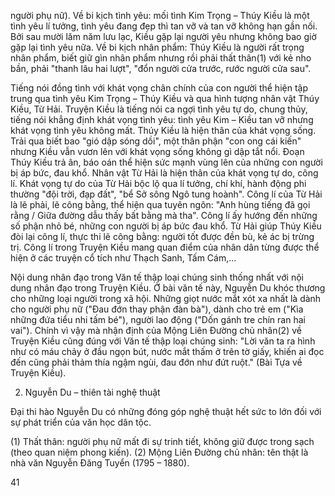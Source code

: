 người phụ nữ). Về bi kịch tình yêu: mối tình Kim Trọng – Thúy Kiều là một tình yêu lí tưởng, tình yêu đang đẹp thì tan vỡ và tan vỡ không hạn gần nối. Bởi sau mười lăm năm lưu lạc, Kiều gặp lại người yêu nhưng không bao giờ gặp lại tình yêu nữa. Về bi kịch nhân phẩm: Thúy Kiều là người rất trọng nhân phẩm, biết giữ gìn nhân phẩm nhưng rồi phải thất thân(1) với kẻ nho bần, phải "thanh lâu hai lượt", "đổn người cửa trước, rước người cửa sau".

Tiếng nói đồng tình với khát vọng chân chính của con người thể hiện tập trung qua tình yêu Kim Trọng – Thúy Kiều và qua hình tượng nhân vật Thúy Kiều, Từ Hải. Truyện Kiều là tiếng nói ca ngợi tình yêu tự do, chung thủy, tiếng nói khẳng định khát vọng tình yêu: tình yêu Kim – Kiều tan vỡ nhưng khát vọng tình yêu không mất. Thúy Kiều là hiện thân của khát vọng sống. Trải qua biết bao "gió dập sóng dồi", một thân phận "con ong cái kiến" nhưng Kiều vẫn vươn lên với khát vọng sống không gì dập tắt nổi. Đoạn Thúy Kiều trả ân, báo oán thể hiện sức mạnh vùng lên của những con người bị áp bức, đau khổ. Nhân vật Từ Hải là hiện thân của khát vọng tự do, công lí. Khát vọng tự do của Từ Hải bộc lộ qua lí tưởng, chí khí, hành động phi thường "đội trời, đạp đất", "bể Sở sông Ngô tung hoành". Công lí của Từ Hải là lẽ phải, lẽ công bằng, thể hiện qua tuyên ngôn: "Anh hùng tiếng đã gọi rằng / Giữa đường dẫu thấy bất bằng mà tha". Công lí ấy hướng đến những số phận nhỏ bé, những con người bị áp bức đau khổ. Từ Hải giúp Thúy Kiều đòi lại công lí, thực thi lẽ công bằng: người tốt được đền bù, kẻ ác bị trừng trị. Công lí trong Truyện Kiều mang quan điểm của nhân dân từng được thể hiện ở các truyện cổ tích như Thạch Sanh, Tấm Cám,...

Nội dung nhân đạo trong Văn tế thập loại chúng sinh thống nhất với nội dung nhân đạo trong Truyện Kiều. Ở bài văn tế này, Nguyễn Du khóc thương cho những loại người trong xã hội. Những giọt nước mắt xót xa nhất là dành cho người phụ nữ ("Đau đớn thay phận đàn bà"), dành cho trẻ em ("Kìa những đứa tiểu nhi tấm bé"), người lao động ("Dốn gánh tre chín ran hai vai"). Chính vì vậy mà nhận định của Mộng Liên Đường chủ nhân(2) về Truyện Kiều cũng đúng với Văn tế thập loại chúng sinh: "Lời văn ta ra hình như có máu chảy ở đầu ngọn bút, nước mắt thấm ở trên tờ giấy, khiến ai đọc đến cũng phải thảm thía ngậm ngùi, đau đớn như đứt ruột." (Bài Tựa về Truyện Kiều).

2. Nguyễn Du – thiên tài nghệ thuật

Đại thi hào Nguyễn Du có những đóng góp nghệ thuật hết sức to lớn đối với sự phát triển của văn học dân tộc.

(1) Thất thân: người phụ nữ mất đi sự trinh tiết, không giữ được trong sạch (theo quan niệm phong kiến).
(2) Mộng Liên Đường chủ nhân: tên thật là nhà văn Nguyễn Đăng Tuyển (1795 – 1880).

41
